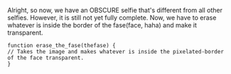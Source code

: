 Alright, so now, we have an OBSCURE selfie that's different from all other selfies. However, it is still not yet fully complete. Now, we have to erase whatever is inside the border of the fase(face, haha) and make it transparent.

```
function erase_the_fase(thefase) {
// Takes the image and makes whatever is inside the pixelated-border of the face transparent.
}
```
